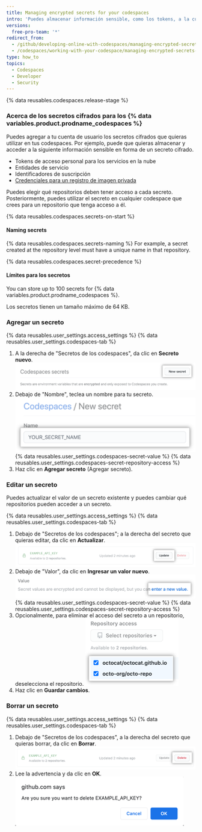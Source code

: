 ```yaml
---
title: Managing encrypted secrets for your codespaces
intro: 'Puedes almacenar información sensible, como los tokens, a la cual quieras acceder en tus codespaces en forma de variables de ambiente.'
versions:
  free-pro-team: '*'
redirect_from:
  - /github/developing-online-with-codespaces/managing-encrypted-secrets-for-codespaces
  - /codespaces/working-with-your-codespace/managing-encrypted-secrets-for-codespaces
type: how_to
topics:
  - Codespaces
  - Developer
  - Security
---
```


{% data reusables.codespaces.release-stage %}


### Acerca de los secretos cifrados para los {% data variables.product.prodname_codespaces %}

Puedes agregar a tu cuenta de usuario los secretos cifrados que quieras utilizar en tus codespaces. Por ejemplo, puede que quieras almacenar y acceder a la siguiente información sensible en forma de un secreto cifrado.

- Tokens de acceso personal para los servicios en la nube
- Entidades de servicio
- Identificadores de suscripción
- [Credenciales para un registro de imagen privada](/codespaces/codespaces-reference/allowing-your-codespace-to-access-a-private-image-registry)

Puedes elegir qué repositorios deben tener acceso a cada secreto. Posteriormente, puedes utilizar el secreto en cualquier codespace que crees para un repositorio que tenga acceso a él.

{% data reusables.codespaces.secrets-on-start %}

#### Naming secrets

{% data reusables.codespaces.secrets-naming %} For example, a secret created at the repository level must have a unique name in that repository.

  {% data reusables.codespaces.secret-precedence %}

#### Límites para los secretos

You can store up to 100 secrets for {% data variables.product.prodname_codespaces %}.

Los secretos tienen un tamaño máximo de 64 KB.

### Agregar un secreto

{% data reusables.user_settings.access_settings %}
{% data reusables.user_settings.codespaces-tab %}
1. A la derecha de "Secretos de los codespaces", da clic en **Secreto nuevo**. ![Botón de "Secreto nuevo"](/assets/images/help/settings/codespaces-new-secret-button.png)
1. Debajo de "Nombre", teclea un nombre para tu secreto. ![Caja de texto de "Nombre"](/assets/images/help/settings/codespaces-secret-name-field.png)
{% data reusables.user_settings.codespaces-secret-value %}
{% data reusables.user_settings.codespaces-secret-repository-access %}
1. Haz clic en **Agregar secreto** (Agregar secreto).

### Editar un secreto

Puedes actualizar el valor de un secreto existente y puedes cambiar qué repositorios pueden acceder a un secreto.

{% data reusables.user_settings.access_settings %}
{% data reusables.user_settings.codespaces-tab %}
1. Debajo de "Secretos de los codespaces"; a la derecha del secreto que quieras editar, da clic en **Actualizar**. ![Botón de "Actualizar"](/assets/images/help/settings/codespaces-secret-update-button.png)
1. Debajo de "Valor", da clic en **Ingresar un valor nuevo**. ![Enlace de "Ingresar un valor nuevo"](/assets/images/help/settings/codespaces-secret-update-value-text.png)
{% data reusables.user_settings.codespaces-secret-value %}
{% data reusables.user_settings.codespaces-secret-repository-access %}
1. Opcionalmente, para eliminar el acceso del secreto a un repositorio, deselecciona el repositorio. ![Casillas de verificación para eliminar el acceso a los repositorios](/assets/images/help/settings/codespaces-secret-repository-checkboxes.png)
1. Haz clic en **Guardar cambios**.

### Borrar un secreto

{% data reusables.user_settings.access_settings %}
{% data reusables.user_settings.codespaces-tab %}
1. Debajo de "Secretos de los codespaces", a la derecha del secreto que quieras borrar, da clic en **Borrar**. ![Botón de "Borrar"](/assets/images/help/settings/codespaces-secret-delete-button.png)
1. Lee la advertencia y da clic en **OK**. ![Confirmación para borrar un secreto](/assets/images/help/settings/codespaces-secret-delete-warning.png)
